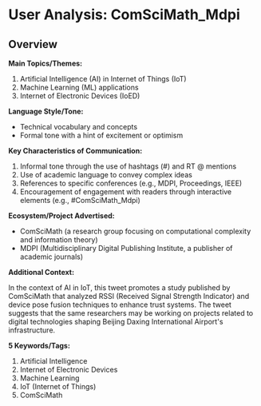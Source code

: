 # User Analysis: ComSciMath_Mdpi

## Overview

**Main Topics/Themes:**

1. Artificial Intelligence (AI) in Internet of Things (IoT)
2. Machine Learning (ML) applications
3. Internet of Electronic Devices (IoED)

**Language Style/Tone:**

* Technical vocabulary and concepts
* Formal tone with a hint of excitement or optimism

**Key Characteristics of Communication:**

1. Informal tone through the use of hashtags (#) and RT @ mentions
2. Use of academic language to convey complex ideas
3. References to specific conferences (e.g., MDPI, Proceedings, IEEE)
4. Encouragement of engagement with readers through interactive elements (e.g., #ComSciMath_Mdpi)

**Ecosystem/Project Advertised:**

* ComSciMath (a research group focusing on computational complexity and information theory)
* MDPI (Multidisciplinary Digital Publishing Institute, a publisher of academic journals)

**Additional Context:**

In the context of AI in IoT, this tweet promotes a study published by ComSciMath that analyzed RSSI (Received Signal Strength Indicator) and device pose fusion techniques to enhance trust systems. The tweet suggests that the same researchers may be working on projects related to digital technologies shaping Beijing Daxing International Airport's infrastructure.

**5 Keywords/Tags:**

1. Artificial Intelligence
2. Internet of Electronic Devices
3. Machine Learning
4. IoT (Internet of Things)
5. ComSciMath